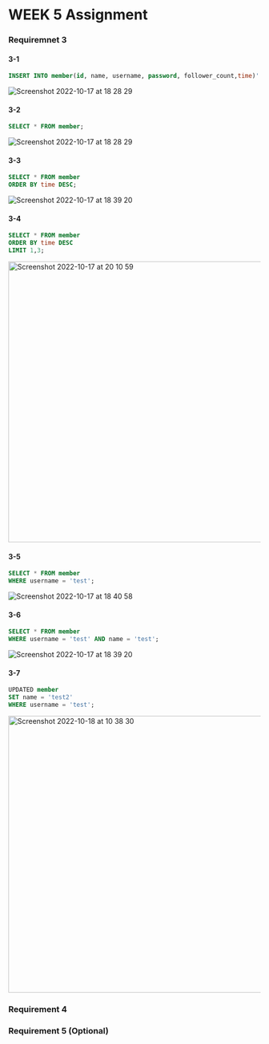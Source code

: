 # WEEK 5 Assignment 

### Requiremnet 3

#### 3-1
~~~sql 
INSERT INTO member(id, name, username, password, follower_count,time)' VALUES (1, 'Seda', 'test', 'test', 10, DEFAULT);
~~~~

![Screenshot 2022-10-17 at 18 28 29](https://user-images.githubusercontent.com/108836777/196542144-08287875-b9df-49ca-a88d-2a0da07124e5.png)


#### 3-2
~~~sql 
SELECT * FROM member;
~~~

![Screenshot 2022-10-17 at 18 28 29](https://user-images.githubusercontent.com/108836777/196542154-11876d5c-69d7-4ea2-998a-3c3bd6e5c0e3.png)





#### 3-3
~~~sql
SELECT * FROM member
ORDER BY time DESC;
~~~

![Screenshot 2022-10-17 at 18 39 20](https://user-images.githubusercontent.com/108836777/196542396-f490edbb-7e59-491e-91c1-d17fc8a00122.png)


#### 3-4
~~~sql
SELECT * FROM member
ORDER BY time DESC
LIMIT 1,3;
~~~

<img width="560" alt="Screenshot 2022-10-17 at 20 10 59" src="https://user-images.githubusercontent.com/108836777/196542578-d362cfc2-23a9-43f5-98bf-18e2eb836f06.png">

#### 3-5
~~~sql
SELECT * FROM member 
WHERE username = 'test';
~~~

![Screenshot 2022-10-17 at 18 40 58](https://user-images.githubusercontent.com/108836777/196542754-c2952981-99dc-4110-9ddf-dc8e4616c2a5.png)



#### 3-6
~~~sql
SELECT * FROM member 
WHERE username = 'test' AND name = 'test';
~~~

![Screenshot 2022-10-17 at 18 39 20](https://user-images.githubusercontent.com/108836777/196542651-56927177-637e-42ad-a717-31a6890f0720.png)



#### 3-7

~~~sql
UPDATED member
SET name = 'test2'
WHERE username = 'test';
~~~

<img width="552" alt="Screenshot 2022-10-18 at 10 38 30" src="https://user-images.githubusercontent.com/108836777/196542865-57dc54b3-24b9-422d-b530-021334e33a98.png">





### Requirement 4



### Requirement 5 (Optional)
